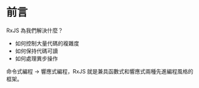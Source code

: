 # 前言

RxJS 為我們解決什麼？

- 如何控制大量代碼的複雜度
- 如何保持代碼可讀
- 如何處理異步操作

命令式編程 -> 響應式編程，RxJS 就是兼具函數式和響應式兩種先進編程風格的框架。


